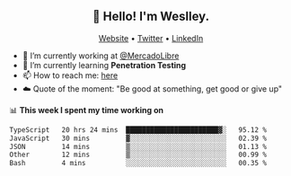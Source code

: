 <h2 align="center">👋 Hello! I'm Weslley.</h2>
<p align="center">
  <a href="http://weslleyneri.com.br">Website</a> •
  <a href="https://twitter.com/Weslley_Neri">Twitter</a> •
  <a href="https://www.linkedin.com/in/weslley-neri-3658908b">LinkedIn</a>
</p>


- 🔭 I’m currently working at [@MercadoLibre](https://github.com/mercadolibre)
- 🌱 I’m currently learning **Penetration Testing**
- 📫 How to reach me: [here](mailto:weslley39@gmail.com)
- ☁️ Quote of the moment: "Be good at something, get good or give up"

📊 **This week I spent my time working on**
<!--START_SECTION:waka-->

```txt
TypeScript   20 hrs 24 mins  ███████████████████████▓░   95.12 %
JavaScript   30 mins         ▓░░░░░░░░░░░░░░░░░░░░░░░░   02.39 %
JSON         14 mins         ▒░░░░░░░░░░░░░░░░░░░░░░░░   01.13 %
Other        12 mins         ▒░░░░░░░░░░░░░░░░░░░░░░░░   00.99 %
Bash         4 mins          ░░░░░░░░░░░░░░░░░░░░░░░░░   00.35 %
```

<!--END_SECTION:waka-->

<!-- Inspired by https://github.com/gruselhaus/gruselhaus -->